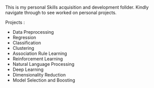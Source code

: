 This is my personal Skills acquisition and development follder. Kindly navigate
through to see worked on personal projects.

Projects : 

- Data Preprocessing
- Regression
- Classification
- Clustering
- Association Rule Learning
- Reinforcement Learning
- Natural Language Processing
- Deep Learning
- Dimensionality Reduction
- Model Selection and Boosting

